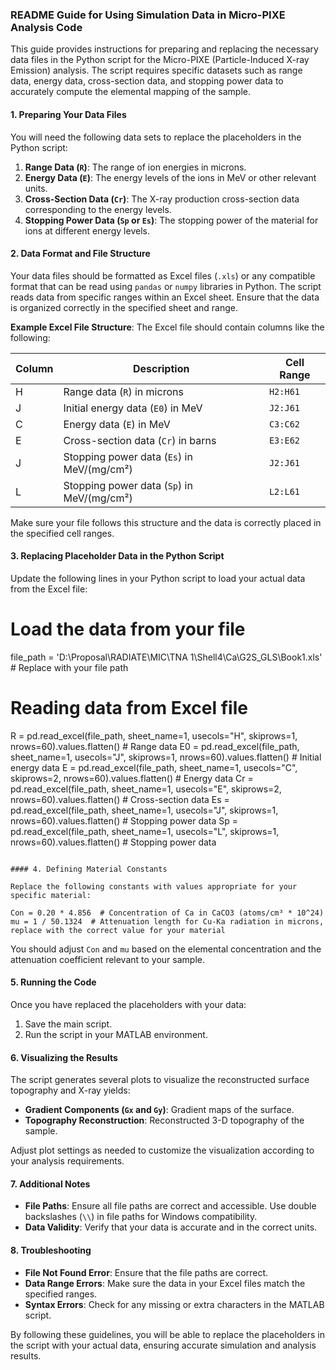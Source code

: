### README Guide for Using Simulation Data in Micro-PIXE Analysis Code

This guide provides instructions for preparing and replacing the necessary data files in the Python script for the Micro-PIXE (Particle-Induced X-ray Emission) analysis. The script requires specific datasets such as range data, energy data, cross-section data, and stopping power data to accurately compute the elemental mapping of the sample.

#### 1. Preparing Your Data Files

You will need the following data sets to replace the placeholders in the Python script:

1. **Range Data (`R`)**: The range of ion energies in microns.
2. **Energy Data (`E`)**: The energy levels of the ions in MeV or other relevant units.
3. **Cross-Section Data (`Cr`)**: The X-ray production cross-section data corresponding to the energy levels.
4. **Stopping Power Data (`Sp` or `Es`)**: The stopping power of the material for ions at different energy levels.

#### 2. Data Format and File Structure

Your data files should be formatted as Excel files (`.xls`) or any compatible format that can be read using `pandas` or `numpy` libraries in Python. The script reads data from specific ranges within an Excel sheet. Ensure that the data is organized correctly in the specified sheet and range.

**Example Excel File Structure**: 
The Excel file should contain columns like the following:

| Column | Description                                     | Cell Range      |
|--------|-------------------------------------------------|-----------------|
| H      | Range data (`R`) in microns                     | `H2:H61`        |
| J      | Initial energy data (`E0`) in MeV               | `J2:J61`        |
| C      | Energy data (`E`) in MeV                        | `C3:C62`        |
| E      | Cross-section data (`Cr`) in barns              | `E3:E62`        |
| J      | Stopping power data (`Es`) in MeV/(mg/cm²)      | `J2:J61`        |
| L      | Stopping power data (`Sp`) in MeV/(mg/cm²)      | `L2:L61`        |

Make sure your file follows this structure and the data is correctly placed in the specified cell ranges.

#### 3. Replacing Placeholder Data in the Python Script

Update the following lines in your Python script to load your actual data from the Excel file:


# Load the data from your file
file_path = 'D:\\Proposal\\RADIATE\\MIC\\TNA 1\\Shell4\\Ca\\G2S_GLS\\Book1.xls'  # Replace with your file path

# Reading data from Excel file
R = pd.read_excel(file_path, sheet_name=1, usecols="H", skiprows=1, nrows=60).values.flatten()  # Range data
E0 = pd.read_excel(file_path, sheet_name=1, usecols="J", skiprows=1, nrows=60).values.flatten()  # Initial energy data
E = pd.read_excel(file_path, sheet_name=1, usecols="C", skiprows=2, nrows=60).values.flatten()  # Energy data
Cr = pd.read_excel(file_path, sheet_name=1, usecols="E", skiprows=2, nrows=60).values.flatten()  # Cross-section data
Es = pd.read_excel(file_path, sheet_name=1, usecols="J", skiprows=1, nrows=60).values.flatten()  # Stopping power data
Sp = pd.read_excel(file_path, sheet_name=1, usecols="L", skiprows=1, nrows=60).values.flatten()  # Stopping power data
```

#### 4. Defining Material Constants

Replace the following constants with values appropriate for your specific material:

Con = 0.20 * 4.856  # Concentration of Ca in CaCO3 (atoms/cm³ * 10^24)
mu = 1 / 50.1324  # Attenuation length for Cu-Ka radiation in microns, replace with the correct value for your material
```

You should adjust `Con` and `mu` based on the elemental concentration and the attenuation coefficient relevant to your sample.

#### 5. Running the Code

Once you have replaced the placeholders with your data:

1. Save the main script.
2. Run the script in your MATLAB environment.

#### 6. Visualizing the Results

The script generates several plots to visualize the reconstructed surface topography and X-ray yields:

- **Gradient Components (`Gx` and `Gy`)**: Gradient maps of the surface.
- **Topography Reconstruction**: Reconstructed 3-D topography of the sample.
  
Adjust plot settings as needed to customize the visualization according to your analysis requirements.

#### 7. Additional Notes

- **File Paths**: Ensure all file paths are correct and accessible. Use double backslashes (`\\`) in file paths for Windows compatibility.
- **Data Validity**: Verify that your data is accurate and in the correct units.


#### 8. Troubleshooting

- **File Not Found Error**: Ensure that the file paths are correct.
- **Data Range Errors**: Make sure the data in your Excel files match the specified ranges.
- **Syntax Errors**: Check for any missing or extra characters in the MATLAB script.

By following these guidelines, you will be able to replace the placeholders in the script with your actual data, ensuring accurate simulation and analysis results.
